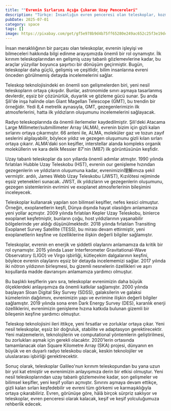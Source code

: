 ```yaml
---
title: ""Evrenin Sırlarını Açığa Çıkaran Uzay Pencereleri"
description: "Türkçe: İnsanlığın evren penceresi olan teleskoplar, kozmosu gözlemlememize ve sırlarını çözmemiz..."
pubDate: 2025-07-01
category: space
tags: []
image: https://pixabay.com/get/gf5e978b9d4b75ff65280e249ac652c25f3e19dcb3a16c1ab5a68887907814e3b18ea314ca6070031f2ce19c34f37299ab202da8837fc2be267e4779eabd65a21_640.jpg
---
```


İnsan meraklılığının bir parçası olan teleskoplar, evrenin işleyişi ve bilmeceleri hakkında bilgi edinme arayışımızda önemli bir rol oynamıştır. İlk kırınım teleskoplarından en gelişmiş uzay tabanlı gözlemevlerine kadar, bu araçlar yüzyıllar boyunca şaşırtıcı bir dönüşüm geçirmiştir. Bugün, teleskoplar daha güçlü, gelişmiş ve çeşitlidir, bilim insanlarına evreni önceden görülmemiş detayda incelemelerini sağlar.

Teleskop teknolojisindeki en önemli son gelişmelerden biri, yeni nesil teleskopların ortaya çıkışıdır. Bunlar, astronomide sınırı aşmaya tasarlanmış devlerdir, eşsiz bir çözünürlük, duyarlık ve gözleme gücü sunar. Şu anda Şili'de inşa halinde olan Giant Magellan Telescope (GMT), bu trendin bir örneğidir. Yedi 8,4 metrelik aynasıyla, GMT, gezegenlerimizin ilk atmosferlerini, hatta ilk yıldızların oluşumunu incelemelerini sağlayacak.

Radyo teleskoplarında da önemli ilerlemeler kaydedilmiştir. Şili'deki Atacama Large Millimeter/submillimeter Array (ALMA), evrenin bizim için gizli kalan sırlarını ortaya çıkarmıştır. 66 anteni ile, ALMA, moleküler gaz ve tozun zayıf seslerini algılayabilir, böylece yıldız ve gezegen oluşumunu gizli kılan sırları ortaya çıkarır. ALMA'daki son keşifler, interstellar alanda kompleks organik moleküllerin ve kara delik Messier 87'nin (M87) ilk görüntüsünün keşfidir.

Uzay tabanlı teleskoplar da son yıllarda önemli adımlar atmıştır. 1990 yılında fırlatılan Hubble Uzay Teleskobu (HST), evrenin our genişleme hızından gezegenlerin ve yıldızların oluşumuna kadar, evrenimizin理解ımıza şekil vermiştir. ardılı, James Webb Uzay Teleskobu (JWST), Kızılötesi rejiminde eşsiz yetenekleri sunacak. JWST, ilk yıldızların ve gezegenlerin oluşumunu, gezegen sistemlerinin evrimini ve exoplanet atmosferlerinin bileşimini inceleyecek.

Teleskoplar kullanarak yapılan son bilimsel keşifler, nefes kesici olmuştur. Örneğin, exoplanetlerin keşfi, Dünya dışında hayat olasılığını anlamamıza yeni yollar açmıştır. 2009 yılında fırlatılan Kepler Uzay Teleskobu, binlerce exoplanet keşfetmiştir, bunların çoğu, host yıldızlarının yaşanabilir bölgelerinde yer aldığı düşünülmektedir. 2018 yılında fırlatılan Transiting Exoplanet Survey Satellite (TESS), bu mirası devam ettirmiştir, yeni exoplanetlerin keşfine ve özelliklerine ilişkin değerli bilgiler sağlamıştır.

Teleskoplar, evrenin en enerjik ve şiddetli olaylarını anlamamıza da kritik bir rol oynamıştır. 2015 yılında Laser Interferometer Gravitational-Wave Observatory (LIGO) ve Virgo işbirliği, kütleçekim dalgalarının keşfini, böylece evrenin olaylarını eşsiz bir detayda incelememizi sağlar. 2017 yılında iki nötron yıldızının birleşmesi, bu gizemli nesnelerin özellikleri ve aşırı koşullarda madde davranışını anlamamıza yardımcı olmuştur.

Bu başlıklı keşiflerin yanı sıra, teleskoplar evrenimizin daha büyük ölçeklerdeki anlayışımıza da önemli katkılar sağlamıştır. 2000 yılında başlayan Sloan Digital Sky Survey (SDSS), galaksilerin ve galaksi kümelerinin dağılımını, evrenimizin yapı ve evrimine ilişkin değerli bilgiler sağlamıştır. 2019 yılında sona eren Dark Energy Survey (DES), karanlık enerji özelliklerini, evrenimizin genişleme hızına katkıda bulunan gizemli bir bileşenin keşfine yardımcı olmuştur.

Teleskop teknolojisini ileri ittikçe, yeni fırsatlar ve zorluklar ortaya çıkar. Yeni nesil teleskoplar, eşsiz bir doğruluk, stabilite ve adaptasyon gerektirecektir. Yeni malzemelerin, teknolojilerin ve computational yöntemlerin geliştirilmesi, bu zorlukları aşmak için gerekli olacaktır. 2020'lerin ortasında tamamlanacak olan Square Kilometre Array (SKA) projesi, dünyanın en büyük ve en duyarlı radyo teleskobu olacak, keskin teknolojiler ve uluslararası işbirliği gerektirecektir.

Sonuç olarak, teleskoplar Galileo'nun kırınım teleskopundan bu yana uzun bir yol kat etmiştir ve evrenimizin anlayışımıza derin bir etkisi olmuştur. Yeni nesil teleskoplarından uzay tabanlı gözlemevine kadar, son gelişmeler ve bilimsel keşifler, yeni keşif yolları açmıştır. Sınırını aşmaya devam ettikçe, gizli kalan sırları keşfedebilir ve evreni tüm görkemi ve karmaşıklığıyla ortaya çıkarabiliriz. Evren, görünüşe göre, hâlâ birçok sürpriz saklıyor ve teleskoplar, evren penceresi olarak kalacak, keşif ve keşif yolculuğumuza rehberlik edecek.